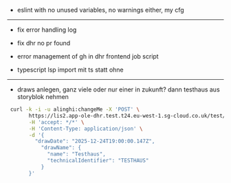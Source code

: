 - eslint with no unused variables, no warnings either, my cfg

---

- fix error handling log

- fix dhr no pr found

- error management of gh in dhr frontend job script

- typescript lsp import mit ts statt ohne

---

- draws anlegen, ganz viele oder nur einer in zukunft? dann testhaus aus storyblok nehmen

```bash
 curl -k -i -u alinghi:changeMe -X 'POST' \
       https://lis2.app-ole-dhr.test.t24.eu-west-1.sg-cloud.co.uk/test/draws/traumhausverlosung \
       -H 'accept: */*' \
       -H 'Content-Type: application/json' \
       -d '{
         "drawDate": "2025-12-24T19:00:00.147Z",
           "drawName": {
             "name": "Testhaus",
             "technicalIdentifier": "TESTHAUS"
           }
       }'
```
